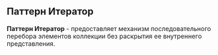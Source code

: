 ## Паттерн Итератор

**Паттерн Итератор** - предоставляет меха­низм
последовательного перебора элемен­тов
кол­лекции без раскрытия ее внутрен­него представления.
